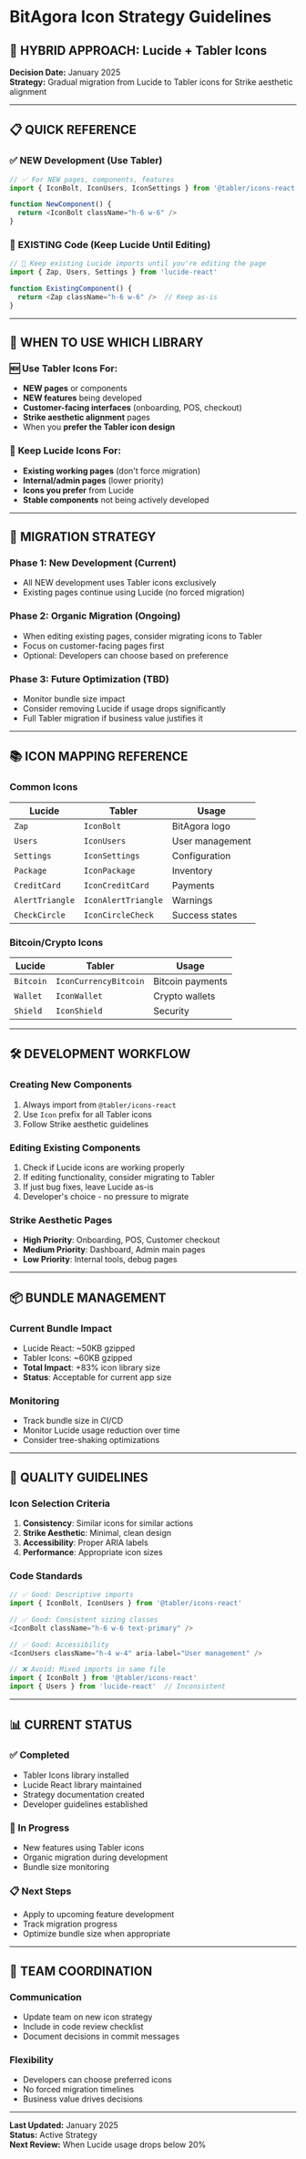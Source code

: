 # BitAgora Icon Strategy Guidelines

## 🎯 **HYBRID APPROACH: Lucide + Tabler Icons**

**Decision Date:** January 2025  
**Strategy:** Gradual migration from Lucide to Tabler icons for Strike aesthetic alignment

---

## 📋 **QUICK REFERENCE**

### ✅ **NEW Development (Use Tabler)**
```javascript
// ✅ For NEW pages, components, features
import { IconBolt, IconUsers, IconSettings } from '@tabler/icons-react'

function NewComponent() {
  return <IconBolt className="h-6 w-6" />
}
```

### 🔄 **EXISTING Code (Keep Lucide Until Editing)**
```javascript
// 🔄 Keep existing Lucide imports until you're editing the page
import { Zap, Users, Settings } from 'lucide-react'

function ExistingComponent() {
  return <Zap className="h-6 w-6" />  // Keep as-is
}
```

---

## 🎨 **WHEN TO USE WHICH LIBRARY**

### 🆕 **Use Tabler Icons For:**
- **NEW pages** or components
- **NEW features** being developed
- **Customer-facing interfaces** (onboarding, POS, checkout)
- **Strike aesthetic alignment** pages
- When you **prefer the Tabler icon design**

### 🔄 **Keep Lucide Icons For:**
- **Existing working pages** (don't force migration)
- **Internal/admin pages** (lower priority)
- **Icons you prefer** from Lucide
- **Stable components** not being actively developed

---

## 🚀 **MIGRATION STRATEGY**

### **Phase 1: New Development (Current)**
- All NEW development uses Tabler icons exclusively
- Existing pages continue using Lucide (no forced migration)

### **Phase 2: Organic Migration (Ongoing)**
- When editing existing pages, consider migrating icons to Tabler
- Focus on customer-facing pages first
- Optional: Developers can choose based on preference

### **Phase 3: Future Optimization (TBD)**
- Monitor bundle size impact
- Consider removing Lucide if usage drops significantly
- Full Tabler migration if business value justifies it

---

## 📚 **ICON MAPPING REFERENCE**

### **Common Icons**
| Lucide | Tabler | Usage |
|--------|--------|--------|
| `Zap` | `IconBolt` | BitAgora logo |
| `Users` | `IconUsers` | User management |
| `Settings` | `IconSettings` | Configuration |
| `Package` | `IconPackage` | Inventory |
| `CreditCard` | `IconCreditCard` | Payments |
| `AlertTriangle` | `IconAlertTriangle` | Warnings |
| `CheckCircle` | `IconCircleCheck` | Success states |

### **Bitcoin/Crypto Icons**
| Lucide | Tabler | Usage |
|--------|--------|--------|
| `Bitcoin` | `IconCurrencyBitcoin` | Bitcoin payments |
| `Wallet` | `IconWallet` | Crypto wallets |
| `Shield` | `IconShield` | Security |

---

## 🛠 **DEVELOPMENT WORKFLOW**

### **Creating New Components**
1. Always import from `@tabler/icons-react`
2. Use `Icon` prefix for all Tabler icons
3. Follow Strike aesthetic guidelines

### **Editing Existing Components**
1. Check if Lucide icons are working properly
2. If editing functionality, consider migrating to Tabler
3. If just bug fixes, leave Lucide as-is
4. Developer's choice - no pressure to migrate

### **Strike Aesthetic Pages**
- **High Priority**: Onboarding, POS, Customer checkout
- **Medium Priority**: Dashboard, Admin main pages
- **Low Priority**: Internal tools, debug pages

---

## 📦 **BUNDLE MANAGEMENT**

### **Current Bundle Impact**
- Lucide React: ~50KB gzipped
- Tabler Icons: ~60KB gzipped
- **Total Impact**: +83% icon library size
- **Status**: Acceptable for current app size

### **Monitoring**
- Track bundle size in CI/CD
- Monitor Lucide usage reduction over time
- Consider tree-shaking optimizations

---

## 🎯 **QUALITY GUIDELINES**

### **Icon Selection Criteria**
1. **Consistency**: Similar icons for similar actions
2. **Strike Aesthetic**: Minimal, clean design
3. **Accessibility**: Proper ARIA labels
4. **Performance**: Appropriate icon sizes

### **Code Standards**
```javascript
// ✅ Good: Descriptive imports
import { IconBolt, IconUsers } from '@tabler/icons-react'

// ✅ Good: Consistent sizing classes
<IconBolt className="h-6 w-6 text-primary" />

// ✅ Good: Accessibility
<IconUsers className="h-4 w-4" aria-label="User management" />

// ❌ Avoid: Mixed imports in same file
import { IconBolt } from '@tabler/icons-react'
import { Users } from 'lucide-react'  // Inconsistent
```

---

## 📊 **CURRENT STATUS**

### **✅ Completed**
- Tabler Icons library installed
- Lucide React library maintained
- Strategy documentation created
- Developer guidelines established

### **🔄 In Progress**
- New features using Tabler icons
- Organic migration during development
- Bundle size monitoring

### **📋 Next Steps**
- Apply to upcoming feature development
- Track migration progress
- Optimize bundle size when appropriate

---

## 🤝 **TEAM COORDINATION**

### **Communication**
- Update team on new icon strategy
- Include in code review checklist
- Document decisions in commit messages

### **Flexibility**
- Developers can choose preferred icons
- No forced migration timelines
- Business value drives decisions

---

**Last Updated:** January 2025  
**Status:** Active Strategy  
**Next Review:** When Lucide usage drops below 20% 
